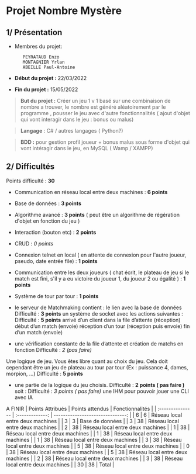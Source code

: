 # Projet Nombre Mystère

## 1/ Présentation

- Membres du projet:

         PEYRATAUD Enzo
         MONTAGNIER Yrlan
         ABEILLE Paul-Antoine

- **Début du projet :** 22/03/2022

- **Fin du projet :** 15/05/2022

> **But du projet :** Créer un jeu 1 v 1 basé sur une combinaison de nombre a trouver, le nombre est généré aléatoirement par le programme , pousser le jeu avec d'autre fonctionnalités ( ajout d'objet qui vont interagir dans le jeu : bonus ou malus)

> **Langage** : C# / autres langages ( Python?)

> **BDD :** pour gestion profil joueur + bonus malus sous forme d'objet qui vont intéragir dans le jeu, en MySQL ( Wamp / XAMPP)

## 2/ Difficultés

Points difficulté : **30**

- Communication en réseau local entre deux machines : **6 points**
- Base de données : **3 points**

- Algorithme avancé : **3 points** ( peut être un algorithme de régération d'objet en fonction du jeu )

- Interaction (bouton etc) : **2 points**

- CRUD : _0 points_

- Connexion telnet en local ( en attente de connexion pour l'autre joueur, pseudo, date entrée file) : **1 points**

- Communication entre les deux joueurs ( chat écrit, le plateau de jeu
  si le match est fini, s'il y a eu victoire du joueur 1, du joueur 2 ou égalité ) : **1 points**
- Système de tour par tour : **1 points**

- le serveur de Matchmaking contient :
  le lien avec la base de données Difficulté : **3 points**
  un système de socket avec les actions suivantes : Difficulté : **5 points**
  arrivé d’un client dans la file d’attente (réception)
  début d’un match (envoie)
  réception d’un tour (réception puis envoie)
  fin d’un match (envoie)
- une vérification constante de la file d’attente et création de matchs en fonction
  Difficulté : _2 (pas faire)_

Une logique de jeu. Vous êtes libre quant au choix du jeu. Cela doit cependant
être un jeu de plateau au tour par tour (Ex : puissance 4, dames, morpion, ...)
Difficulté : **5 points**

- une partie de la logique du jeu choisis. Difficulté : **2 points ( pas faire )**
  soit : Difficulté : _3 points ( pas faire)_
  une IHM pour pouvoir jouer
  une CLI avec IA

A FINIR
| Points Attribués | Points attendus | Fonctionnalités |
| :--------------- | :-------------: | -------------------------------: |
| 6 | 6 | Réseau local entre deux machines |
| 3 | 3 | Base de données |
| 3 | 38 | Réseau local entre deux machines |
| 2 | 38 | Réseau local entre deux machines |
| 1 | 38 | Réseau local entre deux machines |
| 1 | 38 | Réseau local entre deux machines |
| 1 | 38 | Réseau local entre deux machines |
| 3 | 38 | Réseau local entre deux machines |
| 5 | 38 | Réseau local entre deux machines |
| 0 | 38 | Réseau local entre deux machines |
| 5 | 38 | Réseau local entre deux machines |
| 2 | 38 | Réseau local entre deux machines |
| 3 | 38 | Réseau local entre deux machines |
| 30 | 38 | Total |
